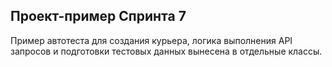 ## Проект-пример Спринта 7

Пример автотеста для создания курьера,
логика выполнения API запросов и подготовки тестовых данных вынесена в отдельные классы.